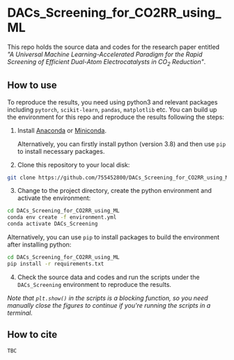 # DACs_Screening_for_CO2RR_using_ML

This repo holds the source data and codes for the research paper entitled 
*"A Universal Machine Learning-Accelerated Paradigm for the Rapid Screening of Efficient Dual-Atom Electrocatalysts in CO<sub>2</sub> Reduction"*.

## How to use

To reproduce the results, you need using python3 and relevant packages including `pytorch`, `scikit-learn`, `pandas`, `matplotlib` etc.
You can build up the environment for this repo and reproduce the results following the steps:

1. Install [Anaconda](https://www.anaconda.com/) or [Miniconda](https://docs.conda.io/en/latest/miniconda.html).

    Alternatively, you can firstly install python (version 3.8) and then use `pip` to install necessary packages.

2. Clone this repository to your local disk:

```bash
git clone https://github.com/755452800/DACs_Screening_for_CO2RR_using_ML.git
```

3. Change to the project directory, create the python environment and activate the environment:

```bash
cd DACs_Screening_for_CO2RR_using_ML
conda env create -f environment.yml
conda activate DACs_Screening
```

Alternatively, you can use `pip` to install packages to build the environment after installing python:

```bash
cd DACs_Screening_for_CO2RR_using_ML
pip install -r requirements.txt
```

4. Check the source data and codes and run the scripts under the `DACs_Screening` environment to reproduce the results.

*Note that `plt.show()` in the scripts is a blocking function, so you need manually close the figures to continue if you're running the scripts in a terminal.*

## How to cite

`TBC`
